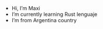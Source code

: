 - Hi, I’m Maxi
- I’m currently learning Rust lenguaje
- I’m from Argentina country
<!---
max2-cmd/max2-cmd is a ✨ special ✨ repository because its `README.md` (this file) appears on your GitHub profile.
You can click the Preview link to take a look at your changes.
--->

